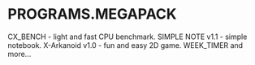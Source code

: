 # PROGRAMS.MEGAPACK
CX_BENCH - light and fast CPU benchmark.  SIMPLE NOTE v1.1 - simple notebook.  X-Arkanoid v1.0 - fun and easy 2D game. WEEK_TIMER and more...
